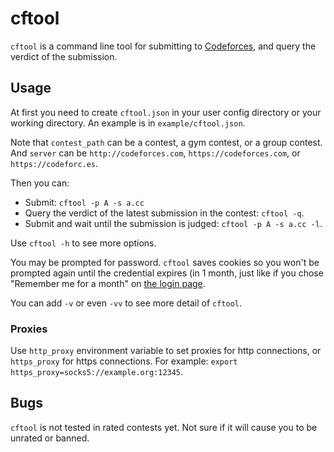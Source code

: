 # cftool

`cftool` is a command line tool for submitting to [Codeforces][1], and query
the verdict of the submission.

[1]: https://codeforces.com

## Usage

At first you need to create `cftool.json` in your user config directory or
your working directory.  An example is in `example/cftool.json`.

Note that `contest_path` can be a contest, a gym contest, or a group
contest.  And `server` can be `http://codeforces.com`,
`https://codeforces.com`, or `https://codeforc.es`.

Then you can:

* Submit: `cftool -p A -s a.cc`
* Query the verdict of the latest submission in the contest: `cftool -q`.
* Submit and wait until the submission is judged: `cftool -p A -s a.cc -l`.

Use `cftool -h` to see more options.

You may be prompted for password.  `cftool` saves cookies so you won't be
prompted again until the credential expires (in 1 month, just like if you
chose "Remember me for a month" on
[the login page](https://codeforces.com/enter).

You can add `-v` or even `-vv` to see more detail of `cftool`.

### Proxies

Use `http_proxy` environment variable to set proxies for http connections,
or `https_proxy` for https connections.  For example:
`export https_proxy=socks5://example.org:12345`.

## Bugs

`cftool` is not tested in rated contests yet.  Not sure if it will cause
you to be unrated or banned.
